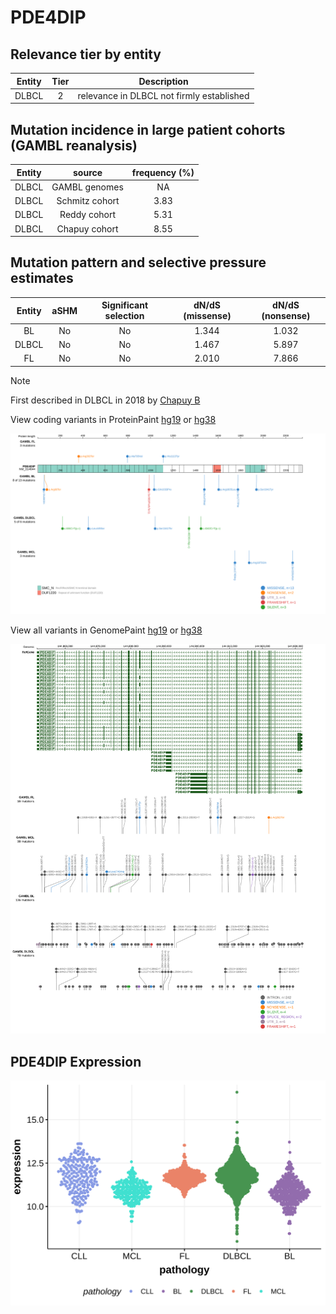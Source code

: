 # PDE4DIP

## Relevance tier by entity

|Entity|Tier|Description                              |
|:------:|:----:|-----------------------------------------|
|DLBCL |2   |relevance in DLBCL not firmly established|

## Mutation incidence in large patient cohorts (GAMBL reanalysis)

|Entity|source        |frequency (%)|
|:------:|:--------------:|:-------------:|
|DLBCL |GAMBL genomes |  NA         |
|DLBCL |Schmitz cohort|3.83         |
|DLBCL |Reddy cohort  |5.31         |
|DLBCL |Chapuy cohort |8.55         |

## Mutation pattern and selective pressure estimates

|Entity|aSHM|Significant selection|dN/dS (missense)|dN/dS (nonsense)|
|:------:|:----:|:---------------------:|:----------------:|:----------------:|
|BL    |No  |No                   |1.344           |1.032           |
|DLBCL |No  |No                   |1.467           |5.897           |
|FL    |No  |No                   |2.010           |7.866           |


> [!NOTE]
> First described in DLBCL in 2018 by [Chapuy B](https://pubmed.ncbi.nlm.nih.gov/29713087)


View coding variants in ProteinPaint [hg19](https://morinlab.github.io/LLMPP/GAMBL/PDE4DIP_protein.html)  or [hg38](https://morinlab.github.io/LLMPP/GAMBL/PDE4DIP_protein_hg38.html)

![image](images/proteinpaint/PDE4DIP_NM_014644.svg)

View all variants in GenomePaint [hg19](https://morinlab.github.io/LLMPP/GAMBL/PDE4DIP.html)  or [hg38](https://morinlab.github.io/LLMPP/GAMBL/PDE4DIP_hg38.html)

![image](images/proteinpaint/PDE4DIP.svg)
## PDE4DIP Expression
![image](images/gene_expression/PDE4DIP_by_pathology.svg)
